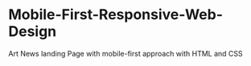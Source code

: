 # Mobile-First-Responsive-Web-Design
Art News landing Page with mobile-first approach with HTML and CSS

